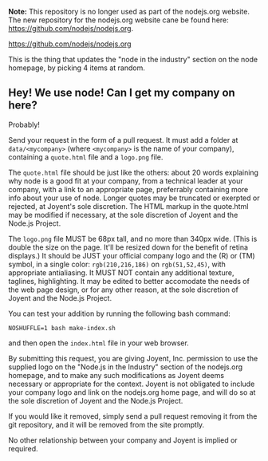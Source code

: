
**Note:** This repository is no longer used as part of the nodejs.org website. The new repository for the nodejs.org website cane be found here: https://github.com/nodejs/nodejs.org.

https://github.com/nodejs/nodejs.org

This is the thing that updates the "node in the industry" section on the
node homepage, by picking 4 items at random.

## Hey!  We use node!  Can I get my company on here?

Probably!

Send your request in the form of a pull request.  It must add a folder
at `data/<mycompany>` (where `<mycompany>` is the name of your company),
containing a `quote.html` file and a `logo.png` file.

The `quote.html` file should be just like the others: about 20 words
explaining why node is a good fit at your company, from a technical
leader at your company, with a link to an appropriate page, preferrably
containing more info about your use of node.  Longer quotes may be
truncated or exerpted or rejected, at Joyent's sole discretion.  The
HTML markup in the quote.html may be modified if necessary, at the sole
discretion of Joyent and the Node.js Project.

The `logo.png` file MUST be 68px tall, and no more than 340px wide.
(This is double the size on the page.  It'll be resized down for the
benefit of retina displays.) It should be JUST your official company
logo and the (R) or (TM) symbol, in a single color: `rgb(210,216,186)`
on `rgb(51,52,45)`, with appropriate antialiasing.  It MUST NOT
contain any additional texture, taglines, highlighting.  It may be
edited to better accomodate the needs of the web page design, or for
any other reason, at the sole discretion of Joyent and the Node.js
Project.

You can test your addition by running the following bash command:

    NOSHUFFLE=1 bash make-index.sh

and then open the `index.html` file in your web browser.

By submitting this request, you are giving Joyent, Inc. permission to
use the supplied logo on the "Node.js in the Industry" section of the
nodejs.org homepage, and to make any such modifications as Joyent deems
necessary or appropriate for the context.  Joyent is not obligated to
include your company logo and link on the nodejs.org home page, and will
do so at the sole discretion of Joyent and the Node.js Project.

If you would like it removed, simply send a pull request removing it
from the git repository, and it will be removed from the site promptly.

No other relationship between your company and Joyent is implied or
required.
